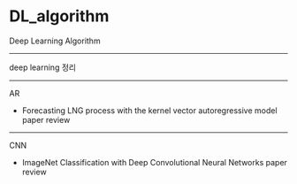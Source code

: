 # DL_algorithm
Deep Learning Algorithm

---

deep learning 정리

---

AR

- Forecasting LNG process with the kernel vector autoregressive model paper review

---

CNN

- ImageNet Classification with Deep Convolutional Neural Networks paper review
